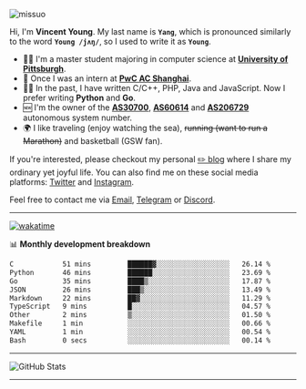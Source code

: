 <p align="left"> <img src="https://komarev.com/ghpvc/?username=missuo&label=Profile%20views&color=0e75b6&style=flat" alt="missuo" /> </p>


Hi, I'm **Vincent Young**. My last name is **`Yang`**, which is pronounced similarly to the word **`Young /jʌŋ/`**, so I used to write it as **`Young`**. 

-  👨‍🎓 I'm a master student majoring in computer science at [**University of Pittsburgh**](https://www.pitt.edu).
-  💼 Once I was an intern at **[PwC AC Shanghai](https://www.linkedin.com/company/pwc-ac-shanghai/)**.
-  👨‍💻 In the past, I have written C/C++, PHP, Java and JavaScript. Now I prefer writing **Python** and **Go**.
-  🆕 I'm the owner of the **[AS30700](https://bgp.tools/as/30700)**, **[AS60614](https://bgp.tools/as/60614)** and **[AS206729](https://bgp.tools/as/206729)** autonomous system number.
-  🌍 I like traveling (enjoy watching the sea), ~~running (want to run a Marathon)~~ and basketball (GSW fan).

If you're interested, please checkout my personal [✏️ blog](https://missuo.me/) where I share my ordinary yet joyful life. You can also find me on these social media platforms: [Twitter](https://twitter.com/m1ssuo) and [Instagram](https://www.instagram.com/missuo.me).

Feel free to contact me via <a href="mailto:i@yyt.moe">Email</a>, [Telegram](https://t.me/missuo) or [Discord](https://discordapp.com/users/missuo#7448).

-------

[![wakatime](https://wakatime.com/badge/user/c13cd961-40ca-417a-afb6-1f9ea8ac295c.svg)](https://wakatime.com/@missuo)

📊 **Monthly development breakdown**
<!--START_SECTION:waka-->

```txt
C            51 mins         ██████▓░░░░░░░░░░░░░░░░░░   26.14 %
Python       46 mins         ██████░░░░░░░░░░░░░░░░░░░   23.69 %
Go           35 mins         ████▒░░░░░░░░░░░░░░░░░░░░   17.87 %
JSON         26 mins         ███▒░░░░░░░░░░░░░░░░░░░░░   13.49 %
Markdown     22 mins         ██▓░░░░░░░░░░░░░░░░░░░░░░   11.29 %
TypeScript   9 mins          █░░░░░░░░░░░░░░░░░░░░░░░░   04.57 %
Other        2 mins          ▒░░░░░░░░░░░░░░░░░░░░░░░░   01.50 %
Makefile     1 min           ░░░░░░░░░░░░░░░░░░░░░░░░░   00.66 %
YAML         1 min           ░░░░░░░░░░░░░░░░░░░░░░░░░   00.54 %
Bash         0 secs          ░░░░░░░░░░░░░░░░░░░░░░░░░   00.14 %
```

<!--END_SECTION:waka-->

-------

![GitHub Stats](https://github-readme-stats-opal-alpha-76.vercel.app/api?username=missuo&show_icons=true&theme=transparent)

-------

